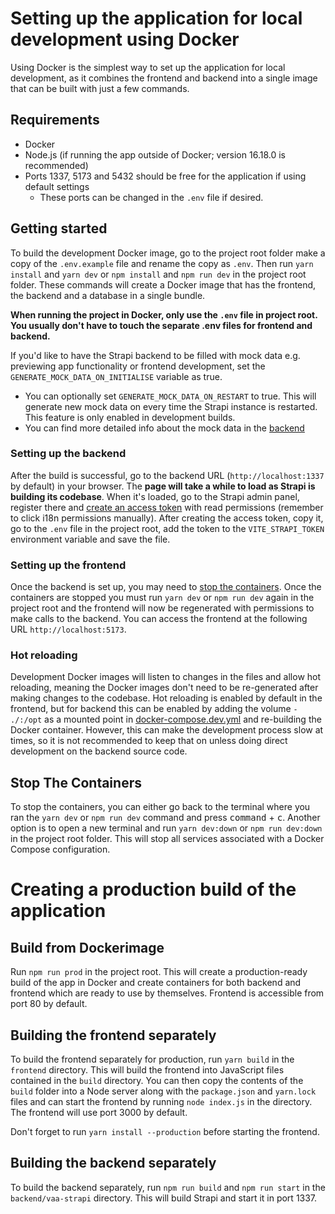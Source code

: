 # Setting up the application for local development using Docker

Using Docker is the simplest way to set up the application for local development, as it combines the frontend and 
backend into a single image that can be built with just a few commands.

## Requirements

- Docker
- Node.js (if running the app outside of Docker; version 16.18.0 is recommended)
- Ports 1337, 5173 and 5432 should be free for the application if using default settings
  -  These ports can be changed in the `.env` file if desired.

## Getting started

To build the development Docker image, go to the project root folder make a copy of the `.env.example` file and rename 
the copy as `.env`. Then run `yarn install` and `yarn dev` or `npm install` and `npm run dev` in the project root folder. 
These commands will create a Docker image that has the frontend, the backend and a database in a single bundle.

**When running the project in Docker, only use the `.env` file in project root. You usually
don't have to touch the separate .env files for frontend and backend.**

If you'd like to have the Strapi backend to be filled with mock data e.g. previewing app functionality or frontend 
development, set the `GENERATE_MOCK_DATA_ON_INITIALISE` variable as true.
- You can optionally set `GENERATE_MOCK_DATA_ON_RESTART` to true. This will generate new mock data on every time the 
Strapi instance is restarted. This feature is only enabled in development builds.
- You can find more detailed info about the mock data in the [backend](../backend/vaa-strapi/README.md)

### Setting up the backend

After the build is successful, go to the backend URL (`http://localhost:1337` by default) in your browser. The 
**page will take a while to load as Strapi is building its codebase**. When it's loaded, go to the Strapi admin panel, 
register there and [create an access token](https://www.youtube.com/watch?v=dVQKqZYWyv4) with read permissions 
(remember to click i18n permissions manually). After creating the access token, copy it, go to the `.env` file 
in the project root, add the token to the `VITE_STRAPI_TOKEN` environment variable and save the file.

### Setting up the frontend

Once the backend is set up, you may need to [stop the containers](#stop-the-containers). Once the containers are stopped
you must run `yarn dev` or `npm run dev` again in the project root and the frontend will now be regenerated with
permissions to make calls to the backend. You can access the frontend at the following URL `http://localhost:5173`.

### Hot reloading

Development Docker images will listen to changes in the files and allow hot reloading, meaning the Docker images don't 
need to be re-generated after making changes to the codebase. Hot reloading is enabled by default in the frontend, but for backend
this can be enabled by adding the volume `- ./:/opt` as a mounted point in [docker-compose.dev.yml](../backend/vaa-strapi/docker-compose.dev.yml)
and re-building the Docker container. However, this can make the development process slow at times, so it is not recommended to keep that on
unless doing direct development on the backend source code.

## Stop The Containers

To stop the containers, you can either go back to the terminal where you ran the `yarn dev` or `npm run dev` command and
press <kbd>command</kbd> + <kbd>c</kbd>. Another option is to open a new terminal and run `yarn dev:down` or 
`npm run dev:down` in the project root folder. This will stop all services associated with a Docker Compose configuration.

# Creating a production build of the application
## Build from Dockerimage
Run `npm run prod` in the project root. This will create a production-ready build of the app in Docker and create containers
for both backend and frontend which are ready to use by themselves. Frontend is accessible from port 80 by default.

## Building the frontend separately
To build the frontend separately for production, run `yarn build` in the `frontend` directory. This will build the frontend into JavaScript
files contained in the `build` directory. You can then copy the contents of the `build` folder into a Node server along with
the `package.json` and `yarn.lock` files and can start the frontend by running `node index.js` in the directory. The frontend
will use port 3000 by default.

Don't forget to run `yarn install --production` before starting the frontend.

## Building the backend separately
To build the backend separately, run `npm run build` and `npm run start` in the `backend/vaa-strapi` directory. 
This will build Strapi and start it in port 1337.
